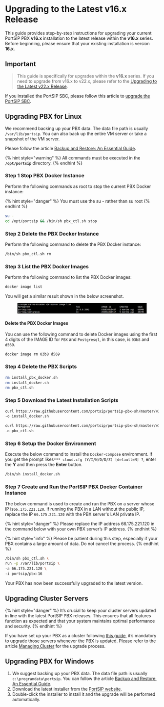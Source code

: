# Upgrading to the Latest v16.x Release

This guide provides step-by-step instructions for upgrading your current PortSIP PBX **v16.x** installation to the latest release within the **v16.x** series. Before beginning, please ensure that your existing installation is version **16.x**.

## Important

> This guide is specifically for upgrades within the **v16.x** series. If you need to upgrade from v16.x to v22.x, please refer to the [Upgrading to the Latest v22.x Release](upgrading-portsip-pbx-to-new-versions/upgrading-portsip-pbx-to-v22.x.md).

If you installed the PortSIP SBC, please follow this article to [upgrade the PortSIP SBC](../portsip-sbc-administration-guide/upgrading-portsip-sbc-to-new-versions.md).

## **Upgrading PBX for Linux**

We recommend backing up your PBX data. The data file path is usually `/var/lib/portsip`. You can also back up the entire VM server or take a snapshot of the VM server.

Please follow the article [Backup and Restore: An Essential Guide](backup-and-restore/).

{% hint style="warning" %}
All commands must be executed in the **`/opt/portsip`** directory.
{% endhint %}

### Step 1 Stop PBX Docker Instance

Perform the following commands as root to stop the current PBX Docker instance:

{% hint style="danger" %}
You must use the su - rather than su root
{% endhint %}

```sh
su -
cd /opt/portsip && /bin/sh pbx_ctl.sh stop
```

### Step 2 Delete the PBX Docker Instance

Perform the following command to delete the PBX Docker instance:

```sh
/bin/sh pbx_ctl.sh rm
```

### Step 3 List the PBX Docker Images

Perform the following command to list the PBX Docker images:

```sh
docker image list
```

You will get a similar result shown in the below screenshot.

<figure><img src="../../.gitbook/assets/docker_image.png" alt=""><figcaption></figcaption></figure>

#### Delete the PBX Docker Images

You can use the following command to delete Docker images using the first 4 digits of the IMAGE ID for `PBX` and `Postgresql`, in this case, is `03b8` and `d569`.

```sh
docker image rm 03b8 d569 
```

### Step 4 Delete the PBX Scripts

```sh
rm install_pbx_docker.sh
rm install_docker.sh
rm pbx_ctl.sh
```

### Step 5 **Download the  Latest Installation Scripts**

```sh
curl https://raw.githubusercontent.com/portsip/portsip-pbx-sh/master/v16.x/new/install_docker.sh \
-o install_docker.sh
```

```sh
curl https://raw.githubusercontent.com/portsip/portsip-pbx-sh/master/v16.x/new/pbx_ctl.sh \
-o pbx_ctl.sh
```

### Step 6 **Setup the Docker Environment**

Execute the below command to install the `Docker-Compose` environment. If you get the prompt likes`*** cloud.cfg (Y/I/N/O/D/Z) [default=N] ?`, enter the **Y** and then press the **Enter** button.

```sh
/bin/sh install_docker.sh
```

### Step 7 Create and Run the PortSIP PBX Docker Container Instance

The below command is used to create and run the PBX on a server whose IP is`66.175.221.120`. If running the PBX in a LAN without the public IP, replace the IP `66.175.221.120` with the PBX server's LAN private IP.

{% hint style="danger" %}
Please replace the IP address 66.175.221.120 in the command below with your own PBX server’s IP address.
{% endhint %}

{% hint style="info" %}
Please be patient during this step, especially if your PBX contains a large amount of data. Do not cancel the process.
{% endhint %}

```sh
/bin/sh pbx_ctl.sh \
run -p /var/lib/portsip \
-a 66.175.221.120 \
-i portsip/pbx:16
```

Your PBX has now been successfully upgraded to the latest version.

## Upgrading Cluster Servers

{% hint style="danger" %}
It’s crucial to keep your cluster servers updated in line with the latest PortSIP PBX releases. This ensures that all features function as expected and that your system maintains optimal performance and security.
{% endhint %}

If you have set up your PBX as a cluster following [this guide](../pbx-cluster/), it’s mandatory to upgrade those servers whenever the PBX is updated. Please refer to the article [Managing Cluster](../pbx-cluster/managing-cluster.md#upgrading-servers) for the upgrade process.

## Upgrading PBX for Windows

1. We suggest backing up your PBX data. The data file path is usually `c:\programdata\portsip`. You can follow the article [Backup and Restore: An Essential Guide](backup-and-restore/).
2. Download the latest installer from the [PortSIP website](https://www.portsip.com/download-portsip-pbx/).&#x20;
3. Double-click the installer to install it and the upgrade will be performed automatically.



